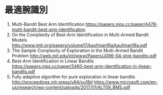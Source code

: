 # 最適腕識別
1. Multi-Bandit Best Arm Identification
https://papers.nips.cc/paper/4478-multi-bandit-best-arm-identification
2. On the Complexity of Best-Arm Identification in Multi-Armed Bandit Models
http://www.jmlr.org/papers/volume17/kaufman16a/kaufman16a.pdf
3. The Sample Complexity of Exploration in the Multi-Armed Bandit Problem
http://web.mit.edu/jnt/www/Papers/J096-04-shie-bandits.pdf
4. Best-Arm Identification in Linear Bandits
https://papers.nips.cc/paper/5460-best-arm-identification-in-linear-bandits.pdf
5. Fully adaptive algorithm for pure exploration in linear bandits
http://proceedings.mlr.press/v84/xu18d
https://www.microsoft.com/en-us/research/wp-content/uploads/2017/01/ALT09_BMS.pdf

